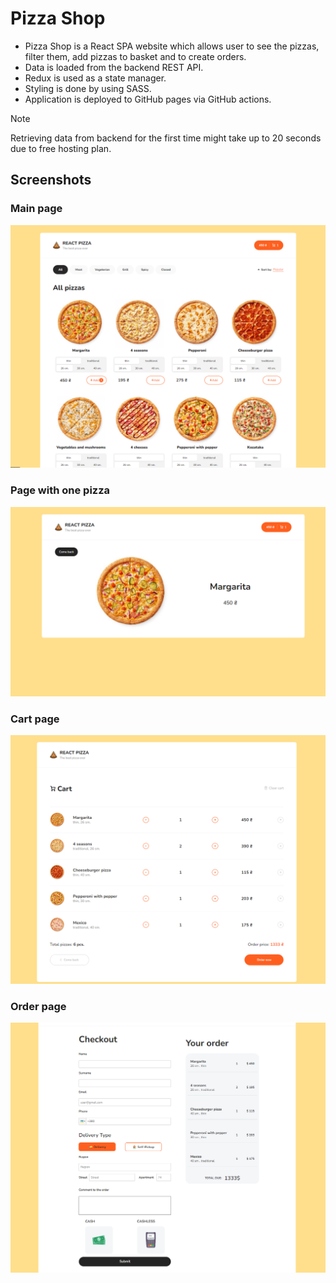 
# Pizza Shop

- Pizza Shop is a React SPA website which allows user to see the pizzas, filter them, add pizzas to basket and to create orders.
- Data is loaded from the backend REST API.
- Redux is used as a state manager.
- Styling is done by using SASS.
- Application is deployed to GitHub pages via GitHub actions. 

> [!NOTE]
> Retrieving data from backend for the first time might take up to 20 seconds due to free hosting plan.

## Screenshots

### Main page
![main page](https://github.com/Greenfield-Taster/React-pizza/blob/main/src/assets/screenshots/mainPage.png?raw=true)

### Page with one pizza
![one pizza page](https://github.com/Greenfield-Taster/React-pizza/blob/main/src/assets/screenshots/onePizzaPage.png?raw=true)

### Cart page
![cart page](https://github.com/Greenfield-Taster/React-pizza/blob/main/src/assets/screenshots/cartPage.png?raw=true)

### Order page
![order page](https://github.com/Greenfield-Taster/React-pizza/blob/main/src/assets/screenshots/orderPage.png?raw=true)
